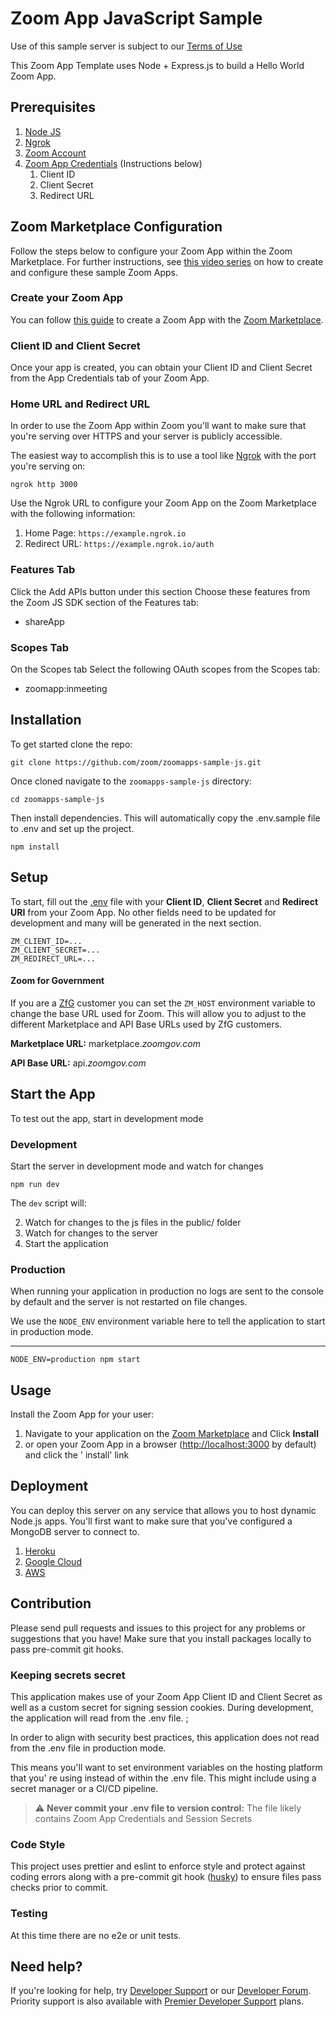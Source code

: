 # Zoom App JavaScript Sample

Use of this sample server is subject to our [Terms of Use](https://zoom.us/docs/en-us/zoom_api_license_and_tou.html)

This Zoom App Template uses Node + Express.js to build a Hello World Zoom App.

## Prerequisites

1. [Node JS](https://nodejs.org/en/)
2. [Ngrok](https://ngrok.com)
3. [Zoom Account](https://support.zoom.us/hc/en-us/articles/207278726-Plan-Types-)
4. [Zoom App Credentials]() (Instructions below)
    1. Client ID
    2. Client Secret
    3. Redirect URL

## Zoom Marketplace Configuration

Follow the steps below to configure your Zoom App within the Zoom Marketplace. For further instructions,
see [this video series]() on how to create and configure these sample Zoom Apps.

### Create your Zoom App

You can follow [this guide](https://marketplace.zoom.us/docs/beta-docs/zoom-apps/createazoomapp) to create a Zoom App
with the [Zoom Marketplace](https://marketplace.zoom.us/).

### Client ID and Client Secret

Once your app is created, you can obtain your Client ID and Client Secret from the App Credentials tab of your Zoom App.

### Home URL and Redirect URL

In order to use the Zoom App within Zoom you'll want to make sure that you're serving over HTTPS and your server is
publicly accessible.

The easiest way to accomplish this is to use a tool like [Ngrok](https://ngrok.com) with the port you're serving on:

```shell
ngrok http 3000
```

Use the Ngrok URL to configure your Zoom App on the Zoom Marketplace with the following information:

1. Home Page: `https://example.ngrok.io`
2. Redirect URL: `https://example.ngrok.io/auth`

### Features Tab

Click the Add APIs button under this section Choose these features from the Zoom JS SDK section of the Features tab:

- shareApp

### Scopes Tab

On the Scopes tab Select the following OAuth scopes from the Scopes tab:

- zoomapp:inmeeting

## Installation

To get started clone the repo:

```shell
git clone https://github.com/zoom/zoomapps-sample-js.git
```

Once cloned navigate to the `zoomapps-sample-js` directory:

```
cd zoomapps-sample-js
```

Then install dependencies. This will automatically copy the .env.sample file to .env and set up the project.

```shell
npm install
```

## Setup

To start, fill out the [.env](.env) file with your **Client ID**, **Client Secret** and **Redirect URI** from your Zoom
App. No other fields need to be updated for development and many will be generated in the next section.

```dotenv
ZM_CLIENT_ID=...
ZM_CLIENT_SECRET=...
ZM_REDIRECT_URL=...
```

#### Zoom for Government

If you are a [ZfG](https://www.zoomgov.com/) customer you can set the `ZM_HOST` environment variable to change the base URL used for
Zoom. This will allow you to adjust to the different Marketplace and API Base URLs used by ZfG customers.

**Marketplace URL:** marketplace.*zoomgov.com*

**API Base URL:** api.*zoomgov.com*

## Start the App

To test out the app, start in development mode

### Development

Start the server in development mode and watch for changes

```shell
npm run dev
```

The `dev` script will:

2. Watch for changes to the js files in the public/ folder
3. Watch for changes to the server
4. Start the application

### Production

When running your application in production no logs are sent to the console by default and the server is not restarted
on file changes.

We use the `NODE_ENV` environment variable here to tell the application to start in production mode.

****

```shell
NODE_ENV=production npm start
````

## Usage

Install the Zoom App for your user:

1. Navigate to your application on the [Zoom Marketplace](https://marketplace.zoom.us) and Click **Install**
2. or open your Zoom App in a browser ([http://localhost:3000](http://localhost:3000) by default) and click the '
   install' link

## Deployment

You can deploy this server on any service that allows you to host dynamic Node.js apps. You'll first want to make sure
that you've configured a MongoDB server to connect to.

1. [Heroku](https://devcenter.heroku.com/articles/deploying-nodejs)
2. [Google Cloud](https://cloud.google.com/run/docs/quickstarts/build-and-deploy/nodejs)
3. [AWS](https://aws.amazon.com/getting-started/hands-on/deploy-nodejs-web-app/)

## Contribution

Please send pull requests and issues to this project for any problems or suggestions that you have! Make sure that you
install packages locally to pass pre-commit git hooks.

### Keeping secrets secret

This application makes use of your Zoom App Client ID and Client Secret as well as a custom secret for signing session
cookies. During development, the application will read from the .env file. ;

In order to align with security best practices, this application does not read from the .env file in production mode.

This means you'll want to set environment variables on the hosting platform that you'
re using instead of within the .env file. This might include using a secret manager or a CI/CD pipeline.

> :warning: **Never commit your .env file to version control:** The file likely contains Zoom App Credentials and Session Secrets

### Code Style

This project uses prettier and eslint to enforce style and protect against coding errors along with a pre-commit git
hook ([husky](https://typicode.github.io/husky/#/)) to ensure files pass checks prior to commit.

### Testing

At this time there are no e2e or unit tests.

## Need help?

If you're looking for help, try [Developer Support](https://devsupport.zoom.us) or
our [Developer Forum](https://devforum.zoom.us). Priority support is also available
with [Premier Developer Support](https://zoom.us/docs/en-us/developer-support-plans.html) plans.
